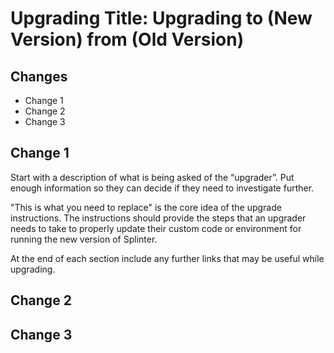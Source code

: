 # Upgrading Title: Upgrading to (New Version) from (Old Version)

<!--
  Copyright 2018-2020 Cargill Incorporated
  Licensed under Creative Commons Attribution 4.0 International License
  https://creativecommons.org/licenses/by/4.0/
-->

<!-- (like Upgrading to Splinter v0.3.12 from Splinter v0.3.11) -->

<!--
Note: The file name should be in the following format
splinter-[new version]-from-[old version].md for example
splinter-v0.3.12-from-v0.3.11.md
-->

## Changes

* Change 1
* Change 2
* Change 3

<!--
List the changes that will be walked through in this document
-->

## Change 1
Start with a description of what is being asked of the “upgrader”. Put enough
information so they can decide if they need to investigate further.

"This is what you need to replace" is the core idea of the upgrade instructions.
The instructions should provide the steps that an upgrader needs to take to
properly update their custom code or environment for running the new version of
Splinter.

At the end of each section include any further links that may be useful while
upgrading.

## Change 2
<!--
Repeat format described in Change1
-->

## Change 3
<!--
Repeat format described in Change1
-->

